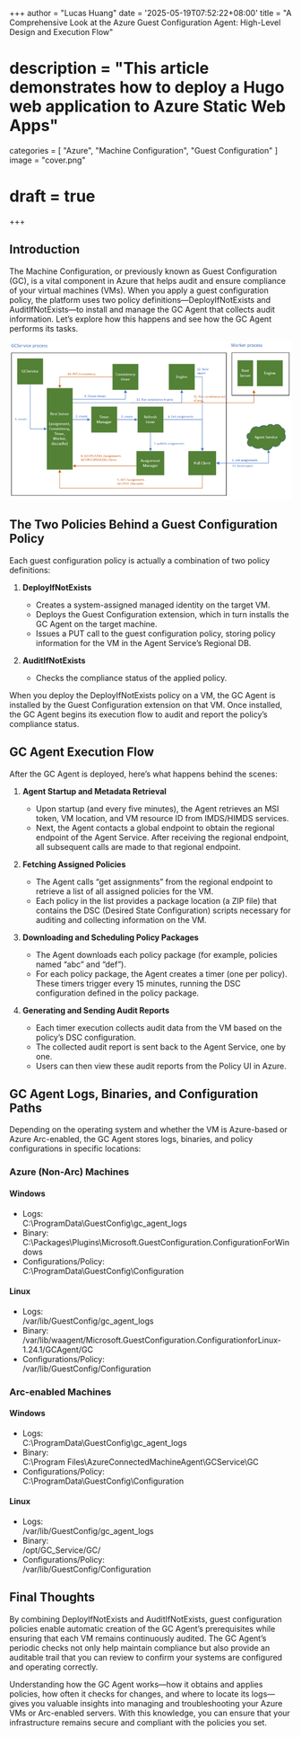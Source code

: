 +++
author = "Lucas Huang"
date = '2025-05-19T07:52:22+08:00'
title = "A Comprehensive Look at the Azure Guest Configuration Agent: High-Level Design and Execution Flow"
# description = "This article demonstrates how to deploy a Hugo web application to Azure Static Web Apps"
categories = [
    "Azure",
    "Machine Configuration",
    "Guest Configuration"
]
image = "cover.png"
# draft = true
+++


## Introduction
The Machine Configuration, or previously known as Guest Configuration (GC), is a vital component in Azure that helps audit and ensure compliance of your virtual machines (VMs). When you apply a guest configuration policy, the platform uses two policy definitions—DeployIfNotExists and AuditIfNotExists—to install and manage the GC Agent that collects audit information. Let’s explore how this happens and see how the GC Agent performs its tasks.

![GC Agent High Level Design & Execution Flow](GC-Agent-High-Level-Design-Execution-Flow.png)

## The Two Policies Behind a Guest Configuration Policy
Each guest configuration policy is actually a combination of two policy definitions:

1. **DeployIfNotExists**  
   - Creates a system-assigned managed identity on the target VM.  
   - Deploys the Guest Configuration extension, which in turn installs the GC Agent on the target machine.  
   - Issues a PUT call to the guest configuration policy, storing policy information for the VM in the Agent Service’s Regional DB.

2. **AuditIfNotExists**  
   - Checks the compliance status of the applied policy.

When you deploy the DeployIfNotExists policy on a VM, the GC Agent is installed by the Guest Configuration extension on that VM. Once installed, the GC Agent begins its execution flow to audit and report the policy’s compliance status.



## GC Agent Execution Flow
After the GC Agent is deployed, here’s what happens behind the scenes:

1. **Agent Startup and Metadata Retrieval**
   - Upon startup (and every five minutes), the Agent retrieves an MSI token, VM location, and VM resource ID from IMDS/HIMDS services.  
   - Next, the Agent contacts a global endpoint to obtain the regional endpoint of the Agent Service. After receiving the regional endpoint, all subsequent calls are made to that regional endpoint.

2. **Fetching Assigned Policies**
   - The Agent calls “get assignments” from the regional endpoint to retrieve a list of all assigned policies for the VM.  
   - Each policy in the list provides a package location (a ZIP file) that contains the DSC (Desired State Configuration) scripts necessary for auditing and collecting information on the VM.

3. **Downloading and Scheduling Policy Packages**
   - The Agent downloads each policy package (for example, policies named “abc” and “def”).  
   - For each policy package, the Agent creates a timer (one per policy). These timers trigger every 15 minutes, running the DSC configuration defined in the policy package.

4. **Generating and Sending Audit Reports**
   - Each timer execution collects audit data from the VM based on the policy’s DSC configuration.  
   - The collected audit report is sent back to the Agent Service, one by one.  
   - Users can then view these audit reports from the Policy UI in Azure.



## GC Agent Logs, Binaries, and Configuration Paths
Depending on the operating system and whether the VM is Azure-based or Azure Arc-enabled, the GC Agent stores logs, binaries, and policy configurations in specific locations:

### Azure (Non-Arc) Machines

#### Windows
- Logs:  
  C:\ProgramData\GuestConfig\gc_agent_logs  
- Binary:  
  C:\Packages\Plugins\Microsoft.GuestConfiguration.ConfigurationForWindows  
- Configurations/Policy:  
  C:\ProgramData\GuestConfig\Configuration  

#### Linux
- Logs:  
  /var/lib/GuestConfig/gc_agent_logs  
- Binary:  
  /var/lib/waagent/Microsoft.GuestConfiguration.ConfigurationforLinux-1.24.1/GCAgent/GC  
- Configurations/Policy:  
  /var/lib/GuestConfig/Configuration  

### Arc-enabled Machines

#### Windows
- Logs:  
  C:\ProgramData\GuestConfig\gc_agent_logs  
- Binary:  
  C:\Program Files\AzureConnectedMachineAgent\GCService\GC  
- Configurations/Policy:  
  C:\ProgramData\GuestConfig\Configuration  

#### Linux
- Logs:  
  /var/lib/GuestConfig/gc_agent_logs  
- Binary:  
  /opt/GC_Service/GC/  
- Configurations/Policy:  
  /var/lib/GuestConfig/Configuration  



## Final Thoughts
By combining DeployIfNotExists and AuditIfNotExists, guest configuration policies enable automatic creation of the GC Agent’s prerequisites while ensuring that each VM remains continuously audited. The GC Agent’s periodic checks not only help maintain compliance but also provide an auditable trail that you can review to confirm your systems are configured and operating correctly.

Understanding how the GC Agent works—how it obtains and applies policies, how often it checks for changes, and where to locate its logs—gives you valuable insights into managing and troubleshooting your Azure VMs or Arc-enabled servers. With this knowledge, you can ensure that your infrastructure remains secure and compliant with the policies you set.
